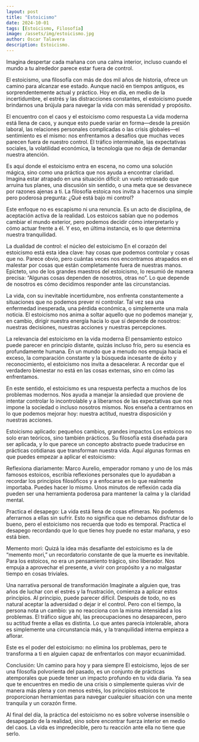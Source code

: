 ```yaml
---
layout: post
title: "Estoicismo"
date: 2024-10-01
tags: [Estoicismo, Filosofía]
image: /assets/img/estoicismo.jpg
author: Oscar Talavera
description: Estoicismo.
---
```


Imagina despertar cada mañana con una calma interior, incluso cuando el mundo a tu alrededor parece estar fuera de control.

El estoicismo, una filosofía con más de dos mil años de historia, ofrece un camino para alcanzar ese estado. Aunque nació en tiempos antiguos, es sorprendentemente actual y práctico. Hoy en día, en medio de la incertidumbre, el estrés y las distracciones constantes, el estoicismo puede brindarnos una brújula para navegar la vida con más serenidad y propósito.

El encuentro con el caos y el estoicismo como respuesta
La vida moderna está llena de caos, y aunque esto puede variar en forma—desde la presión laboral, las relaciones personales complicadas o las crisis globales—el sentimiento es el mismo: nos enfrentamos a desafíos que muchas veces parecen fuera de nuestro control. El tráfico interminable, las expectativas sociales, la volatilidad económica, la tecnología que no deja de demandar nuestra atención.

Es aquí donde el estoicismo entra en escena, no como una solución mágica, sino como una práctica que nos ayuda a encontrar claridad. Imagina estar atrapado en una situación difícil: un vuelo retrasado que arruina tus planes, una discusión sin sentido, o una meta que se desvanece por razones ajenas a ti. La filosofía estoica nos invita a hacernos una simple pero poderosa pregunta: ¿Qué está bajo mi control?

Este enfoque no es escapismo ni una renuncia. Es un acto de disciplina, de aceptación activa de la realidad. Los estoicos sabían que no podemos cambiar el mundo exterior, pero podemos decidir cómo interpretarlo y cómo actuar frente a él. Y eso, en última instancia, es lo que determina nuestra tranquilidad.

La dualidad de control: el núcleo del estoicismo
En el corazón del estoicismo está esta idea clave: hay cosas que podemos controlar y cosas que no. Parece obvio, pero cuántas veces nos encontramos atrapados en el malestar por cosas que están completamente fuera de nuestras manos. Epicteto, uno de los grandes maestros del estoicismo, lo resumió de manera precisa: “Algunas cosas dependen de nosotros, otras no”. Lo que depende de nosotros es cómo decidimos responder ante las circunstancias.

La vida, con su inevitable incertidumbre, nos enfrenta constantemente a situaciones que no podemos prever ni controlar. Tal vez sea una enfermedad inesperada, una pérdida económica, o simplemente una mala noticia. El estoicismo nos anima a soltar aquello que no podemos manejar y, en cambio, dirigir nuestra energía hacia lo que sí depende de nosotros: nuestras decisiones, nuestras acciones y nuestras percepciones.

La relevancia del estoicismo en la vida moderna
El pensamiento estoico puede parecer en principio distante, quizás incluso frío, pero su esencia es profundamente humana. En un mundo que a menudo nos empuja hacia el exceso, la comparación constante y la búsqueda incesante de éxito y reconocimiento, el estoicismo nos invita a desacelerar. A recordar que el verdadero bienestar no está en las cosas externas, sino en cómo las enfrentamos.

En este sentido, el estoicismo es una respuesta perfecta a muchos de los problemas modernos. Nos ayuda a manejar la ansiedad que proviene de intentar controlar lo incontrolable y a liberarnos de las expectativas que nos impone la sociedad o incluso nosotros mismos. Nos enseña a centrarnos en lo que podemos mejorar hoy: nuestra actitud, nuestra disposición y nuestras acciones.

Estoicismo aplicado: pequeños cambios, grandes impactos
Los estoicos no solo eran teóricos, sino también prácticos. Su filosofía está diseñada para ser aplicada, y lo que parece un concepto abstracto puede traducirse en prácticas cotidianas que transforman nuestra vida. Aquí algunas formas en que puedes empezar a aplicar el estoicismo:

Reflexiona diariamente: Marco Aurelio, emperador romano y uno de los más famosos estoicos, escribía reflexiones personales que lo ayudaban a recordar los principios filosóficos y a enfocarse en lo que realmente importaba. Puedes hacer lo mismo. Unos minutos de reflexión cada día pueden ser una herramienta poderosa para mantener la calma y la claridad mental.

Practica el desapego: La vida está llena de cosas efímeras. No podemos aferrarnos a ellas sin sufrir. Esto no significa que no debamos disfrutar de lo bueno, pero el estoicismo nos recuerda que todo es temporal. Practica el desapego recordando que lo que tienes hoy puede no estar mañana, y eso está bien.

Memento mori: Quizá la idea más desafiante del estoicismo es la de “memento mori,” un recordatorio constante de que la muerte es inevitable. Para los estoicos, no era un pensamiento trágico, sino liberador. Nos empuja a aprovechar el presente, a vivir con propósito y a no malgastar tiempo en cosas triviales.

Una narrativa personal de transformación
Imagínate a alguien que, tras años de luchar con el estrés y la frustración, comienza a aplicar estos principios. Al principio, puede parecer difícil. Después de todo, no es natural aceptar la adversidad o dejar ir el control. Pero con el tiempo, la persona nota un cambio: ya no reacciona con la misma intensidad a los problemas. El tráfico sigue ahí, las preocupaciones no desaparecen, pero su actitud frente a ellas es distinta. Lo que antes parecía intolerable, ahora es simplemente una circunstancia más, y la tranquilidad interna empieza a aflorar.

Este es el poder del estoicismo: no elimina los problemas, pero te transforma a ti en alguien capaz de enfrentarlos con mayor ecuanimidad.

Conclusión: Un camino para hoy y para siempre
El estoicismo, lejos de ser una filosofía polvorienta del pasado, es un conjunto de prácticas atemporales que puede tener un impacto profundo en tu vida diaria. Ya sea que te encuentres en medio de una crisis o simplemente quieras vivir de manera más plena y con menos estrés, los principios estoicos te proporcionan herramientas para navegar cualquier situación con una mente tranquila y un corazón firme.

Al final del día, la práctica del estoicismo no es sobre volverse insensible o desapegado de la realidad, sino sobre encontrar fuerza interior en medio del caos. La vida es impredecible, pero tu reacción ante ella no tiene que serlo.
